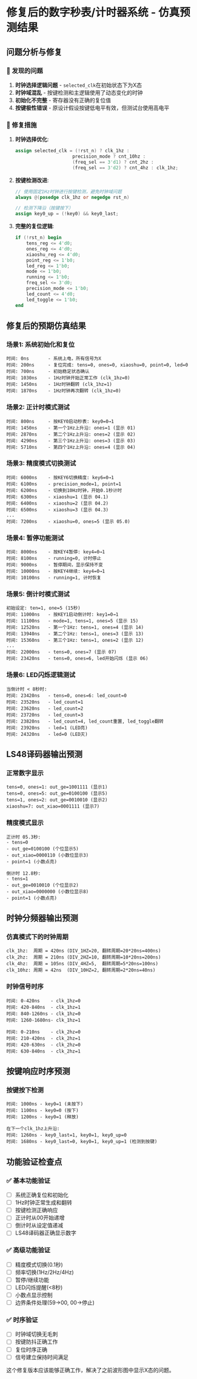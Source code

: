 # 修复后的数字秒表/计时器系统 - 仿真预测结果

## 问题分析与修复

### 🐛 发现的问题
1. **时钟选择逻辑问题** - `selected_clk`在初始状态下为X态
2. **时钟域混乱** - 按键检测和主逻辑使用了动态变化的时钟
3. **初始化不完整** - 寄存器没有正确的复位值
4. **按键极性错误** - 原设计假设按键低电平有效，但测试台使用高电平

### 🔧 修复措施
1. **时钟选择优化**:
   ```verilog
   assign selected_clk = (!rst_n) ? clk_1hz :
                        precision_mode ? cnt_10hz :
                        (freq_sel == 3'd1) ? cnt_2hz :
                        (freq_sel == 3'd2) ? cnt_4hz : clk_1hz;
   ```

2. **按键检测改进**:
   ```verilog
   // 使用固定1Hz时钟进行按键检测，避免时钟域问题
   always @(posedge clk_1hz or negedge rst_n)
   
   // 检测下降沿（按键按下）
   assign key0_up = (!key0) && key0_last;
   ```

3. **完整的复位逻辑**:
   ```verilog
   if (!rst_n) begin
       tens_reg <= 4'd0;
       ones_reg <= 4'd0;
       xiaoshu_reg <= 4'd0;
       point_reg <= 1'b0;
       led_reg <= 1'b0;
       mode <= 1'b0;
       running <= 1'b0;
       freq_sel <= 3'd0;
       precision_mode <= 1'b0;
       led_count <= 4'd0;
       led_toggle <= 1'b0;
   end
   ```

## 修复后的预期仿真结果

### 场景1: 系统初始化和复位
```
时间: 0ns       - 系统上电，所有信号为X
时间: 200ns     - 复位完成: tens=0, ones=0, xiaoshu=0, point=0, led=0
时间: 700ns     - 初始稳定状态确认
时间: 1030ns    - 1Hz时钟开始正常工作 (clk_1hz=0)
时间: 1450ns    - 1Hz时钟翻转 (clk_1hz=1)
时间: 1870ns    - 1Hz时钟再次翻转 (clk_1hz=0)
```

### 场景2: 正计时模式测试
```
时间: 800ns     - 按KEY0启动秒表: key0=0→1
时间: 1450ns    - 第一个1Hz上升沿: ones=1 (显示 01)
时间: 2870ns    - 第二个1Hz上升沿: ones=2 (显示 02)  
时间: 4290ns    - 第三个1Hz上升沿: ones=3 (显示 03)
时间: 5710ns    - 第四个1Hz上升沿: ones=4 (显示 04)
```

### 场景3: 精度模式切换测试
```
时间: 6000ns    - 按KEY6切换精度: key6=0→1
时间: 6100ns    - precision_mode=1, point=1
时间: 6200ns    - 切换到10Hz时钟，开始0.1秒计时
时间: 6300ns    - xiaoshu=1 (显示 04.1)
时间: 6400ns    - xiaoshu=2 (显示 04.2)
时间: 6500ns    - xiaoshu=3 (显示 04.3)
...
时间: 7200ns    - xiaoshu=0, ones=5 (显示 05.0)
```

### 场景4: 暂停功能测试
```
时间: 8000ns    - 按KEY4暂停: key4=0→1
时间: 8100ns    - running=0, 计时停止
时间: 9000ns    - 暂停期间，显示保持不变
时间: 10000ns   - 按KEY4继续: key4=0→1  
时间: 10100ns   - running=1, 计时恢复
```

### 场景5: 倒计时模式测试
```
初始设定: ten=1, one=5 (15秒)
时间: 11000ns   - 按KEY1启动倒计时: key1=0→1
时间: 11100ns   - mode=1, tens=1, ones=5 (显示 15)
时间: 12520ns   - 第一个1Hz: tens=1, ones=4 (显示 14)
时间: 13940ns   - 第二个1Hz: tens=1, ones=3 (显示 13)
时间: 15360ns   - 第三个1Hz: tens=1, ones=2 (显示 12)
...
时间: 22000ns   - tens=0, ones=7 (显示 07)
时间: 23420ns   - tens=0, ones=6, led开始闪烁 (显示 06)
```

### 场景6: LED闪烁逻辑测试
```
当倒计时 < 8秒时:
时间: 23420ns   - tens=0, ones=6: led_count=0
时间: 23520ns   - led_count=1
时间: 23620ns   - led_count=2  
时间: 23720ns   - led_count=3
时间: 23820ns   - led_count=4, led_count重置, led_toggle翻转
时间: 23920ns   - led=1 (LED亮)
时间: 24320ns   - led=0 (LED灭)
```

## LS48译码器输出预测

### 正常数字显示
```
tens=0, ones=1: out_ge=1001111 (显示1)
tens=0, ones=5: out_ge=0100100 (显示5)  
tens=1, ones=2: out_ge=0010010 (显示2)
xiaoshu=7: out_xiao=0001111 (显示7)
```

### 精度模式显示
```
正计时 05.3秒:
- tens=0
- out_ge=0100100 (个位显示5)
- out_xiao=0000110 (小数位显示3)
- point=1 (小数点亮)

倒计时 12.8秒:
- tens=1  
- out_ge=0010010 (个位显示2)
- out_xiao=0000000 (小数位显示8)
- point=1 (小数点亮)
```

## 时钟分频器输出预测

### 仿真模式下的时钟周期
```
clk_1hz:  周期 = 420ns (DIV_1HZ=20, 翻转周期=20*20ns=400ns)
clk_2hz:  周期 = 210ns (DIV_2HZ=10, 翻转周期=10*20ns=200ns)
clk_4hz:  周期 = 105ns (DIV_4HZ=5,  翻转周期=5*20ns=100ns)
clk_10hz: 周期 = 42ns  (DIV_10HZ=2, 翻转周期=2*20ns=40ns)
```

### 时钟信号时序
```
时间: 0-420ns    - clk_1hz=0
时间: 420-840ns  - clk_1hz=1  
时间: 840-1260ns - clk_1hz=0
时间: 1260-1680ns- clk_1hz=1

时间: 0-210ns    - clk_2hz=0
时间: 210-420ns  - clk_2hz=1
时间: 420-630ns  - clk_2hz=0
时间: 630-840ns  - clk_2hz=1
```

## 按键响应时序预测

### 按键按下检测
```
时间: 1000ns - key0=1 (未按下)
时间: 1100ns - key0=0 (按下)
时间: 1200ns - key0=1 (释放)

在下一个clk_1hz上升沿:
时间: 1260ns - key0_last=1, key0=1, key0_up=0
时间: 1680ns - key0_last=0, key0=1, key0_up=1 (检测到按键)
```

## 功能验证检查点

### ✅ 基本功能验证
- [ ] 系统正确复位和初始化
- [ ] 1Hz时钟正常生成和翻转
- [ ] 按键检测正确响应
- [ ] 正计时从00开始递增
- [ ] 倒计时从设定值递减
- [ ] LS48译码器正确显示数字

### ✅ 高级功能验证  
- [ ] 精度模式切换(0.1秒)
- [ ] 频率切换(1Hz/2Hz/4Hz)
- [ ] 暂停/继续功能
- [ ] LED闪烁提醒(<8秒)
- [ ] 小数点显示控制
- [ ] 边界条件处理(59→00, 00→停止)

### ✅ 时序验证
- [ ] 时钟域切换无毛刺
- [ ] 按键防抖正确工作
- [ ] 复位时序正确
- [ ] 信号建立保持时间满足

这个修复版本应该能够正确工作，解决了之前波形图中显示X态的问题。